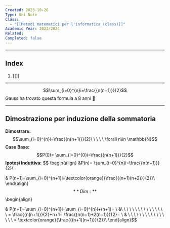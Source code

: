 ```yaml
---
Created: 2023-10-26
Type: Uni Note
Class:
  - "[[Metodi matematici per l'informatica (class)]]"
Academic Year: 2023/2024
Related: 
Completed: false
---
```

---
## Index
1. [[]]

---

$$\sum_{i=0}^{n}i=\frac{{n(n+1)}}{2}$$
Gauss ha trovato questa formula a 8 anni 🤡

---
## Dimostrazione per induzione della sommatoria
**Dimostrare:** $$\sum_{i=0}^{n}i=\frac{{n(n+1)}}{2}\ \ \ \ \ \forall n\in \mathbb{N}$$
**Caso Base:** $$P(0)= \sum_{i=0}^{0}i=\frac{{n(n+1)}}{2}$$
**Ipotesi Induttiva:** $$ \begin{align}
&P(n)= \sum_{i=0}^{n}i=\frac{{n(n+1)}}{2}\\

& P(n+1)=\sum_{i=0}^{n+1}i=\textcolor{orange}{\frac{{(n+1)(n+2)}}{2}}\\
\end{align}$$
**Dim:** $$\begin{align}

& P(n+1)=\sum_{i=0}^{n+1}i=\sum_{i=0}^{n}i+(n+1)= \\
&\ \ \ \ \ \ \ \ \ \ \ \ \ \ \ \ = \frac{{n(n+1)}}{2}+n+1= \frac{{n(n+1)+2(n+1)}}{2}= \\
& \ \ \ \ \ \ \ \ \ \ \ \ \ \ \ \ = \textcolor{orange}{\frac{{(n+1)(n+1)}}{2}}\\
\end{align}$$
